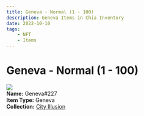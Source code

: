```yaml
---
title: Geneva - Normal (1 - 100)
description: Geneva Items in Chia Inventory
date: 2022-10-10
tags:
    - NFT
    - Items
---
```


# Geneva - Normal (1 - 100)
<div class="item_thumbnail">
<img loading="lazy" src="https://2qrwsxnbjf3wkkt7w7s3iue5bhhdhtpiwfvnc5vgmjfg34gkdyfa.arweave.net/1CNpXaFJd2Uqf7fltFCdCc4zzeixatF2pmJKbfDKHgo"><br/>
<div><strong>Name:</strong> Geneva#227</div>
<div><strong>Item Type:</strong> Geneva</div>
<div><strong>Collection:</strong> <a href="https://www.spacescan.io/xch/nft/collection/col1lend2dcn558km4wcwta4xnkfv3xpcmlp9kyt0m909emvfxechlyqdl5ndg">City Illusion</a></div>
</div>

